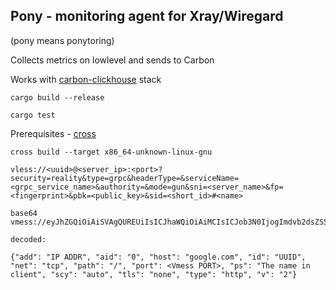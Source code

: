 ## Pony - monitoring agent for Xray/Wiregard
(pony means ponytoring)


Collects metrics on lowlevel and sends to Carbon



Works with [carbon-clickhouse](https://github.com/frkn-dev/graphite-clickhouse-tldr) stack

```build
cargo build --release
```

```test
cargo test
```


Prerequisites - [cross](https://github.com/cross-rs/cross)

```crosscompile
cross build --target x86_64-unknown-linux-gnu 
```



```vless client connect example
vless://<uuid>@<server_ip>:<port>?security=reality&type=grpc&headerType=&serviceName=<grpc_service_name>&authority=&mode=gun&sni=<server_name>&fp=<fingerprint>&pbk=<public_key>&sid=<short_id>#<name>

```

```vmess client connect example 
base64 
vmess://eyJhZGQiOiAiSVAgQUREUiIsICJhaWQiOiAiMCIsICJob3N0IjogImdvb2dsZS5jb20iLCAiaWQiOiAiVVVJRCIsICJuZXQiOiAidGNwIiwgInBhdGgiOiAiLyIsICJwb3J0IjogPFZtZXNzIFBPUlQ+LCAicHMiOiAiVGhlIG5hbWUgaW4gY2xpZW50IiwgInNjeSI6ICJhdXRvIiwgInRscyI6ICJub25lIiwgInR5cGUiOiAiaHR0cCIsICJ2IjogIjIifQo=

decoded:

{"add": "IP ADDR", "aid": "0", "host": "google.com", "id": "UUID", "net": "tcp", "path": "/", "port": <Vmess PORT>, "ps": "The name in client", "scy": "auto", "tls": "none", "type": "http", "v": "2"}

```
